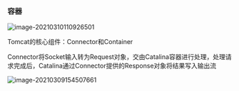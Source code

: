 ### 容器

![image-20210310110926501](https://tva1.sinaimg.cn/large/008eGmZEly1goemuzjkunj312u06aq8x.jpg)

Tomcat的核心组件：Connector和Container

Connector将Socket输入转为Request对象，交由Catalina容器进行处理，处理请求完成后，Catalina通过Connector提供的Response对象将结果写入输出流

![image-20210309154507661](https://tva1.sinaimg.cn/large/008eGmZEly1godp7jlg7nj30eb08swfp.jpg)

